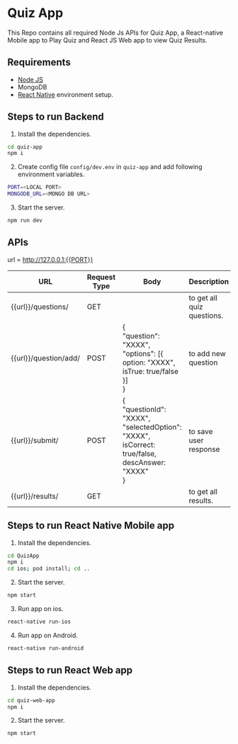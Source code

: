 # Quiz App

This Repo contains all required Node Js APIs for Quiz App, a React-native Mobile app to Play Quiz and React JS Web app to view Quiz Results.

Requirements
------------ 
- [Node JS](https://nodejs.org/en/)
- MongoDB
- [React Native](https://reactnative.dev/docs/environment-setup) environment setup.

Steps to run Backend
--------------------
1. Install the dependencies.  
```sh
cd quiz-app
npm i
```
2. Create config file `config/dev.env` in `quiz-app` and add following environment variables.
```sh
PORT=<LOCAL PORT>
MONGODB_URL=<MONGO DB URL>
```
3. Start the server.
```sh
npm run dev
```

APIs
----
url = http://127.0.0.1:{{PORT}}

| URL | Request Type | Body | Description |
|-----|--------------|-------|-------------|
| {{url}}/questions/ | GET | | to get all quiz questions. |
| {{url}}/question/add/ | POST | {<br> "question": "XXXX",<br> "options": [{ option: "XXXX", isTrue: true/false }]<br>} | to add new question |
| {{url}}/submit/ | POST | {<br>"questionId": "XXXX",<br>"selectedOption": "XXXX",<br>isCorrect: true/false,<br>descAnswer: "XXXX"<br>} | to save user response | 
| {{url}}/results/ | GET | | to get all results. |

Steps to run React Native Mobile app
------------------------------------
1. Install the dependencies.  
```sh
cd QuizApp
npm i
cd ios; pod install; cd ..
```
2. Start the server.
```sh
npm start
```
3. Run app on ios.
```sh
react-native run-ios
```
4. Run app on Android.
```sh
react-native run-android
```

Steps to run React Web app
------------------------------------
1. Install the dependencies.  
```sh
cd quiz-web-app
npm i
```
2. Start the server.
```sh
npm start
```